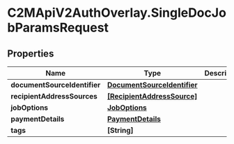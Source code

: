 # C2MApiV2AuthOverlay.SingleDocJobParamsRequest

## Properties

Name | Type | Description | Notes
------------ | ------------- | ------------- | -------------
**documentSourceIdentifier** | [**DocumentSourceIdentifier**](DocumentSourceIdentifier.md) |  | 
**recipientAddressSources** | [**[RecipientAddressSource]**](RecipientAddressSource.md) |  | 
**jobOptions** | [**JobOptions**](JobOptions.md) |  | 
**paymentDetails** | [**PaymentDetails**](PaymentDetails.md) |  | 
**tags** | **[String]** |  | [optional] 


